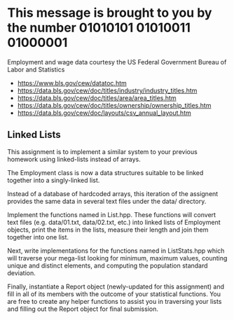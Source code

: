 # This message is brought to you by the number 01010101 01010011 01000001

Employment and wage data courtesy the US Federal Government Bureau of Labor and
Statistics

* https://www.bls.gov/cew/datatoc.htm
* https://data.bls.gov/cew/doc/titles/industry/industry_titles.htm
* https://data.bls.gov/cew/doc/titles/area/area_titles.htm
* https://data.bls.gov/cew/doc/titles/ownership/ownership_titles.htm
* https://data.bls.gov/cew/doc/layouts/csv_annual_layout.htm

## Linked Lists

This assignment is to implement a similar system to your previous homework
using linked-lists instead of arrays.

The Employment class is now a data structures suitable to be linked together
into a singly-linked list.

Instead of a database of hardcoded arrays, this iteration of the assignent
provides the same data in several text files under the data/ directory.

Implement the functions named in List.hpp. These functions will convert text
files (e.g.  data/01.txt, data/02.txt, etc.) into linked lists of Employment
objects, print the items in the lists, measure their length and join them
together into one list.

Next, write implementations for the functions named in ListStats.hpp which will
traverse your mega-list looking for minimum, maximum values, counting unique
and distinct elements, and computing the population standard deviation.

Finally, instantiate a Report object (newly-updated for this assignment) and
fill in all of its members with the outcome of your statistical functions.  You
are free to create any helper functions to assist you in traversing your lists
and filling out the Report object for final submission.
